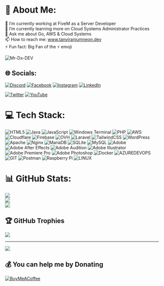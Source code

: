 # 💫 About Me:
🔭 I’m currently working at FiveM as a Server Developer<br>🌱 I’m currently learning more on Cloud Systems Administrator Practices<br>💬 Ask me about Go, AWS & Cloud Systems<br>📫 How to reach me: www.tanviranjumneon.dev<br>⚡ Fun fact: Big Fan of the ⚡ emoji

<p align="left"> <img src="https://komarev.com/ghpvc/?username=Mr-Dx-DEV&label=Profile%20views&color=0e75b6&style=flat" alt="Mr-Dx-DEV" /> </p>

## 🌐 Socials:
<!-- [![Behance](https://img.shields.io/badge/Behance-1769ff?logo=behance&logoColor=white)](https://behance.net/golamrabby5387)  -->
[![Discord](https://img.shields.io/badge/Discord-%237289DA.svg?logo=discord&logoColor=white)](https://discord.gg/https://discord.gg/V9st2cnhnm) 
[![Facebook](https://img.shields.io/badge/Facebook-%231877F2.svg?logo=Facebook&logoColor=white)](https://facebook.com/TA5NEON) 
[![Instagram](https://img.shields.io/badge/Instagram-%23E4405F.svg?logo=Instagram&logoColor=white)](https://instagram.com/tanvir_anjum_neon) 
[![LinkedIn](https://img.shields.io/badge/LinkedIn-%230077B5.svg?logo=linkedin&logoColor=white)](https://linkedin.com/in/ta-neon) 
<!-- [![Quora](https://img.shields.io/badge/Quora-%23B92B27.svg?logo=Quora&logoColor=white)](https://quora.com/profile/Golam-Rabbi-34) 
[![Reddit](https://img.shields.io/badge/Reddit-%23FF4500.svg?logo=Reddit&logoColor=white)](https://reddit.com/user/rabby696) --> 
<!-- [![Stack Overflow](https://img.shields.io/badge/-Stackoverflow-FE7A16?logo=stack-overflow&logoColor=white)](https://stackoverflow.com/users/11779611)  -->
<!-- [![Twitch](https://img.shields.io/badge/Twitch-%239146FF.svg?logo=Twitch&logoColor=white)](https://twitch.tv/rabbi696) --> 
[![Twitter](https://img.shields.io/badge/Twitter-%231DA1F2.svg?logo=Twitter&logoColor=white)](https://twitter.com/taneon98) 
[![YouTube](https://img.shields.io/badge/YouTube-%23FF0000.svg?logo=YouTube&logoColor=white)](https://www.youtube.com/@dx_fivem) 

# 💻 Tech Stack:
![HTML5](https://img.shields.io/badge/html5-%23E34F26.svg?style=flat&logo=html5&logoColor=white) 
![Java](https://img.shields.io/badge/java-%23ED8B00.svg?style=flat&logo=openjdk&logoColor=white) 
![JavaScript](https://img.shields.io/badge/javascript-%23323330.svg?style=flat&logo=javascript&logoColor=%23F7DF1E) ![Windows Terminal](https://img.shields.io/badge/Windows%20Terminal-%234D4D4D.svg?style=flat&logo=windows-terminal&logoColor=white) ![PHP](https://img.shields.io/badge/php-%23777BB4.svg?style=flat&logo=php&logoColor=white) ![AWS](https://img.shields.io/badge/AWS-%23FF9900.svg?style=flat&logo=amazon-aws&logoColor=white) ![Cloudflare](https://img.shields.io/badge/Cloudflare-F38020?style=flat&logo=Cloudflare&logoColor=white) ![Firebase](https://img.shields.io/badge/firebase-%23039BE5.svg?style=flat&logo=firebase) ![OVH](https://img.shields.io/badge/ovh-%23123F6D.svg?style=flat&logo=ovh&logoColor=#123F6D) ![Laravel](https://img.shields.io/badge/laravel-%23FF2D20.svg?style=flat&logo=laravel&logoColor=white) ![TailwindCSS](https://img.shields.io/badge/tailwindcss-%2338B2AC.svg?style=flat&logo=tailwind-css&logoColor=white) ![WordPress](https://img.shields.io/badge/WordPress-%23117AC9.svg?style=flat&logo=WordPress&logoColor=white) ![Apache](https://img.shields.io/badge/apache-%23D42029.svg?style=flat&logo=apache&logoColor=white) ![Nginx](https://img.shields.io/badge/nginx-%23009639.svg?style=flat&logo=nginx&logoColor=white) ![MariaDB](https://img.shields.io/badge/MariaDB-003545?style=flat&logo=mariadb&logoColor=white) ![SQLite](https://img.shields.io/badge/sqlite-%2307405e.svg?style=flat&logo=sqlite&logoColor=white) ![MySQL](https://img.shields.io/badge/mysql-%2300000f.svg?style=flat&logo=mysql&logoColor=white) ![Adobe](https://img.shields.io/badge/adobe-%23FF0000.svg?style=flat&logo=adobe&logoColor=white) ![Adobe After Effects](https://img.shields.io/badge/Adobe%20After%20Effects-9999FF.svg?style=flat&logo=Adobe%20After%20Effects&logoColor=white) ![Adobe Audition](https://img.shields.io/badge/Adobe%20Audition-9999FF.svg?style=flat&logo=Adobe%20Audition&logoColor=white) ![Adobe Illustrator](https://img.shields.io/badge/adobe%20illustrator-%23FF9A00.svg?style=flat&logo=adobe%20illustrator&logoColor=white) ![Adobe Premiere Pro](https://img.shields.io/badge/Adobe%20Premiere%20Pro-9999FF.svg?style=flat&logo=Adobe%20Premiere%20Pro&logoColor=white) ![Adobe Photoshop](https://img.shields.io/badge/adobe%20photoshop-%2331A8FF.svg?style=flat&logo=adobe%20photoshop&logoColor=white) ![Docker](https://img.shields.io/badge/docker-%230db7ed.svg?style=flat&logo=docker&logoColor=white) ![AZUREDEVOPS](https://img.shields.io/badge/azuredevops-0078D7.svg?style=flat&logo=azuredevops&logoColor=white&color=%230078D7) ![GIT](https://img.shields.io/badge/Git-fc6d26?style=flat&logo=git&logoColor=white) ![Postman](https://img.shields.io/badge/Postman-FF6C37?style=flat&logo=postman&logoColor=white) ![Raspberry Pi](https://img.shields.io/badge/-RaspberryPi-C51A4A?style=flat&logo=Raspberry-Pi) ![LINUX](https://img.shields.io/badge/Linux-FCC624?style=flat&logo=linux&logoColor=black)
# 📊 GitHub Stats:
![](https://github-readme-stats.vercel.app/api?username=Mr-Dx-DEV&theme=radical&hide_border=false&include_all_commits=true&count_private=true)<br/>
![](https://github-readme-streak-stats.herokuapp.com/?user=Mr-Dx-DEV&theme=radical&hide_border=false)<br/>
![](https://github-readme-stats.vercel.app/api/top-langs/?username=Mr-Dx-DEV&theme=radical&hide_border=false&include_all_commits=true&count_private=true&layout=compact)

## 🏆 GitHub Trophies
![](https://github-profile-trophy.vercel.app/?username=Mr-Dx-DEV&theme=dark)

---
[![](https://visitcount.itsvg.in/api?id=Mr-Dx-DEV&icon=2&color=6)](https://visitcount.itsvg.in)

  ## 💰 You can help me by Donating
  [![BuyMeACoffee](https://img.shields.io/badge/Buy%20Me%20a%20Coffee-ffdd00?style=for-the-badge&logo=buy-me-a-coffee&logoColor=black)](https://buymeacoffee.com/dxfivem) 

  
<!-- Proudly created with GPRM ( https://gprm.itsvg.in ) -->

